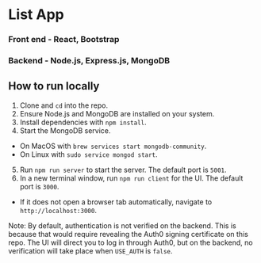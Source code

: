 # List App

### Front end - React, Bootstrap

### Backend - Node.js, Express.js, MongoDB

## How to run locally

1. Clone and `cd` into the repo.
2. Ensure Node.js and MongoDB are installed on your system.
3. Install dependencies with `npm install`.
4. Start the MongoDB service.
  * On MacOS with `brew services start mongodb-community`.
  * On Linux with `sudo service mongod start`.
5. Run `npm run server` to start the server. The default port is `5001`.
6. In a new terminal window, run `npm run client` for the UI. The default port is `3000`.
  * If it does not open a browser tab automatically, navigate to `http://localhost:3000`.

Note: By default, authentication is not verified on the backend. This is because that would require revealing the Auth0 signing certificate on this repo. The UI will direct you to log in through Auth0, but on the backend, no verification will take place when `USE_AUTH` is `false`.

